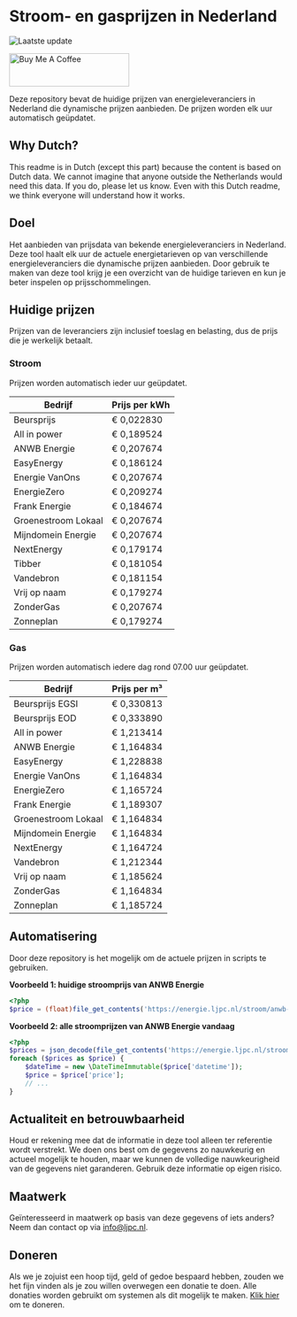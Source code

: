 # Stroom- en gasprijzen in Nederland

![Laatste update](https://img.shields.io/badge/laatste%20update-2024--07--31%2012%3A00%20CET-brightgreen)

<a href="https://www.buymeacoffee.com/Lars-" target="_blank"><img src="https://cdn.buymeacoffee.com/buttons/v2/default-orange.png" alt="Buy Me A Coffee" height="60" style="height: 60px !important;width: 217px !important;" ></a>

Deze repository bevat de huidige prijzen van energieleveranciers in Nederland die dynamische prijzen aanbieden. De prijzen worden elk uur automatisch geüpdatet.

## Why Dutch?

This readme is in Dutch (except this part) because the content is based on Dutch data. We cannot imagine that anyone outside the Netherlands would need this data. If you do, please let us know. Even with this Dutch readme, we think
everyone will understand how it works.

## Doel

Het aanbieden van prijsdata van bekende energieleveranciers in Nederland. Deze tool haalt elk uur de actuele energietarieven op van verschillende energieleveranciers die dynamische prijzen aanbieden. Door gebruik te maken van deze tool
krijg je een overzicht van de huidige tarieven en kun je beter inspelen op prijsschommelingen.

## Huidige prijzen

Prijzen van de leveranciers zijn inclusief toeslag en belasting, dus de prijs die je werkelijk betaalt.

### Stroom

Prijzen worden automatisch ieder uur geüpdatet.

 Bedrijf | Prijs per kWh 
---------|---------------
Beursprijs | € 0,022830
All in power | € 0,189524
ANWB Energie | € 0,207674
EasyEnergy | € 0,186124
Energie VanOns | € 0,207674
EnergieZero | € 0,209274
Frank Energie | € 0,184674
Groenestroom Lokaal | € 0,207674
Mijndomein Energie | € 0,207674
NextEnergy | € 0,179174
Tibber | € 0,181054
Vandebron | € 0,181154
Vrij op naam | € 0,179274
ZonderGas | € 0,207674
Zonneplan | € 0,179274


### Gas

Prijzen worden automatisch iedere dag rond 07.00 uur geüpdatet.

 Bedrijf | Prijs per m³ 
---------|--------------
Beursprijs EGSI | € 0,330813
Beursprijs EOD | € 0,333890
All in power | € 1,213414
ANWB Energie | € 1,164834
EasyEnergy | € 1,228838
Energie VanOns | € 1,164834
EnergieZero | € 1,165724
Frank Energie | € 1,189307
Groenestroom Lokaal | € 1,164834
Mijndomein Energie | € 1,164834
NextEnergy | € 1,164724
Vandebron | € 1,212344
Vrij op naam | € 1,185624
ZonderGas | € 1,164834
Zonneplan | € 1,185724


## Automatisering

Door deze repository is het mogelijk om de actuele prijzen in scripts te gebruiken.

**Voorbeeld 1: huidige stroomprijs van ANWB Energie**

```php
<?php
$price = (float)file_get_contents('https://energie.ljpc.nl/stroom/anwb-energie-nu.txt');

```

**Voorbeeld 2: alle stroomprijzen van ANWB Energie vandaag**

```php
<?php
$prices = json_decode(file_get_contents('https://energie.ljpc.nl/stroom/all-in-power-vandaag.json'),true);
foreach ($prices as $price) {
    $dateTime = new \DateTimeImmutable($price['datetime']);
    $price = $price['price'];
    // ...
}
```

## Actualiteit en betrouwbaarheid

Houd er rekening mee dat de informatie in deze tool alleen ter referentie wordt verstrekt. We doen ons best om de gegevens zo nauwkeurig en actueel mogelijk te houden, maar we kunnen de volledige nauwkeurigheid van de gegevens niet
garanderen. Gebruik deze informatie op eigen risico.

## Maatwerk

Geïnteresseerd in maatwerk op basis van deze gegevens of iets anders? Neem dan contact op
via [info@ljpc.nl](mailto:info@ljpc.nl?subject=Energie%20prijzen).

## Doneren

Als we je zojuist een hoop tijd, geld of gedoe bespaard hebben, zouden we het fijn vinden als je zou willen overwegen een
donatie te doen. Alle donaties worden gebruikt om systemen als dit mogelijk te
maken. [Klik hier](https://www.buymeacoffee.com/Lars-) om te doneren.
